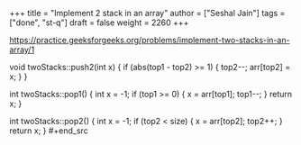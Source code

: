 +++
title = "Implement 2 stack in an array"
author = ["Seshal Jain"]
tags = ["done", "st-q"]
draft = false
weight = 2260
+++

<https://practice.geeksforgeeks.org/problems/implement-two-stacks-in-an-array/1>

void twoStacks::push2(int x) {
if (abs(top1 - top2) >= 1) {
top2--;
arr[top2] = x;
}
}

int twoStacks::pop1() {
int x = -1;
if (top1 >= 0) {
x = arr[top1];
top1--;
}
return x;
}

int twoStacks::pop2() {
int x = -1;
if (top2 < size) {
x = arr[top2];
top2++;
}
return x;
}
\#+end_src
